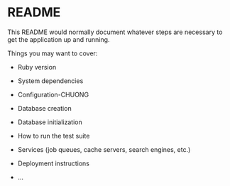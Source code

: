 # README

This README would normally document whatever steps are necessary to get the
application up and running.

Things you may want to cover:

* Ruby version

* System dependencies

* Configuration-CHUONG

* Database creation

* Database initialization

* How to run the test suite

* Services (job queues, cache servers, search engines, etc.)

* Deployment instructions

* ...
